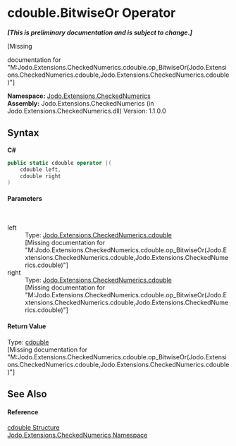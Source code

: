 # cdouble.BitwiseOr Operator 
 _**\[This is preliminary documentation and is subject to change.\]**_

\[Missing <summary> documentation for "M:Jodo.Extensions.CheckedNumerics.cdouble.op_BitwiseOr(Jodo.Extensions.CheckedNumerics.cdouble,Jodo.Extensions.CheckedNumerics.cdouble)"\]

**Namespace:**&nbsp;<a href="N_Jodo_Extensions_CheckedNumerics">Jodo.Extensions.CheckedNumerics</a><br />**Assembly:**&nbsp;Jodo.Extensions.CheckedNumerics (in Jodo.Extensions.CheckedNumerics.dll) Version: 1.1.0.0

## Syntax

**C#**<br />
``` C#
public static cdouble operator |(
	cdouble left,
	cdouble right
)
```


#### Parameters
&nbsp;<dl><dt>left</dt><dd>Type: <a href="T_Jodo_Extensions_CheckedNumerics_cdouble">Jodo.Extensions.CheckedNumerics.cdouble</a><br />\[Missing <param name="left"/> documentation for "M:Jodo.Extensions.CheckedNumerics.cdouble.op_BitwiseOr(Jodo.Extensions.CheckedNumerics.cdouble,Jodo.Extensions.CheckedNumerics.cdouble)"\]</dd><dt>right</dt><dd>Type: <a href="T_Jodo_Extensions_CheckedNumerics_cdouble">Jodo.Extensions.CheckedNumerics.cdouble</a><br />\[Missing <param name="right"/> documentation for "M:Jodo.Extensions.CheckedNumerics.cdouble.op_BitwiseOr(Jodo.Extensions.CheckedNumerics.cdouble,Jodo.Extensions.CheckedNumerics.cdouble)"\]</dd></dl>

#### Return Value
Type: <a href="T_Jodo_Extensions_CheckedNumerics_cdouble">cdouble</a><br />\[Missing <returns> documentation for "M:Jodo.Extensions.CheckedNumerics.cdouble.op_BitwiseOr(Jodo.Extensions.CheckedNumerics.cdouble,Jodo.Extensions.CheckedNumerics.cdouble)"\]

## See Also


#### Reference
<a href="T_Jodo_Extensions_CheckedNumerics_cdouble">cdouble Structure</a><br /><a href="N_Jodo_Extensions_CheckedNumerics">Jodo.Extensions.CheckedNumerics Namespace</a><br />